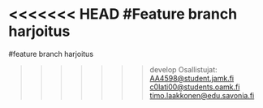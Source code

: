 <<<<<<< HEAD
#Feature branch harjoitus
=======
#feature branch harjoitus
>>>>>>> develop
Osallistujat:
AA4598@student.jamk.fi
c0lati00@students.oamk.fi
timo.laakkonen@edu.savonia.fi
